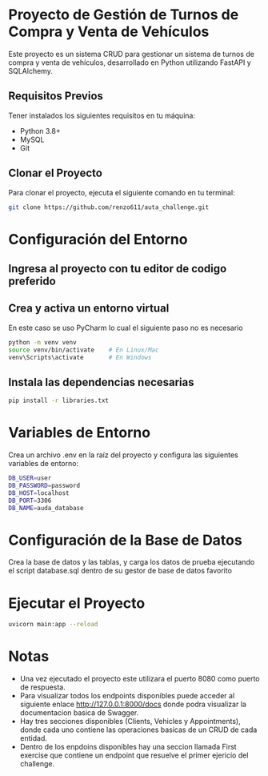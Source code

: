 # Proyecto de Gestión de Turnos de Compra y Venta de Vehículos

Este proyecto es un sistema CRUD para gestionar un sistema de turnos de compra y venta de vehículos, desarrollado en Python utilizando FastAPI y SQLAlchemy.

## Requisitos Previos

Tener instalados los siguientes requisitos en tu máquina:

- Python 3.8+
- MySQL
- Git

## Clonar el Proyecto

Para clonar el proyecto, ejecuta el siguiente comando en tu terminal:

```bash
git clone https://github.com/renzo611/auta_challenge.git
```
# Configuración del Entorno

## Ingresa al proyecto con tu editor de codigo preferido

## Crea y activa un entorno virtual
En este caso se uso PyCharm lo cual el siguiente paso no es necesario
```bash
python -m venv venv
source venv/bin/activate    # En Linux/Mac
venv\Scripts\activate       # En Windows
```

## Instala las dependencias necesarias
```bash
pip install -r libraries.txt
```

# Variables de Entorno

Crea un archivo .env en la raíz del proyecto y configura las siguientes variables de entorno:
```bash
DB_USER=user
DB_PASSWORD=password
DB_HOST=localhost
DB_PORT=3306
DB_NAME=auda_database
```


# Configuración de la Base de Datos
Crea la base de datos y las tablas, y carga los datos de prueba ejecutando el script database.sql dentro de su gestor de base de datos favorito


# Ejecutar el Proyecto
```bash
uvicorn main:app --reload
```

# Notas
- Una vez ejecutado el proyecto este utilizara el puerto 8080 como puerto de respuesta.
- Para visualizar todos los endpoints disponibles puede acceder al siguiente enlace http://127.0.0.1:8000/docs donde podra visualizar la documentacion basica de Swagger.
- Hay tres secciones disponibles (Clients, Vehicles y Appointments), donde cada uno contiene las operaciones basicas de un CRUD de cada entidad.
- Dentro de los enpdoins disponibles hay una seccion llamada First exercise que contiene un endpoint que resuelve el primer ejericio del challenge.
